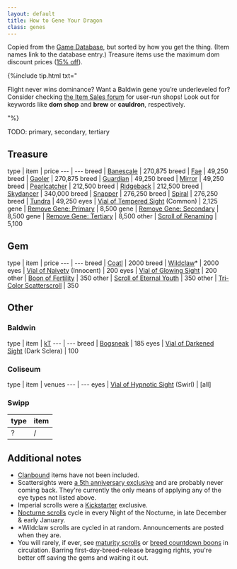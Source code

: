 ```yaml
---
layout: default
title: How to Gene Your Dragon
class: genes
---
```

Copied from the [Game Database](https://www1.flightrising.com/game-database/items/specialty), but sorted by how you get the thing. (Item names link to the database entry.) Treasure items use the maximum dom discount prices ([15% off](https://www.wolframalpha.com/input/?i=normalPrice+-+%28normalPrice*0.15%29%3D)).

{%include tip.html txt="<p>Flight never wins dominance? Want a Baldwin gene you’re underleveled for? Consider checking <a href='https://www1.flightrising.com/forums/ibaz'>the Item Sales forum</a> for user-run shops! Look out for keywords like <b>dom shop</b> and <strong>brew</strong> or <b>cauldron</b>, respectively.</p>"%}

TODO: primary, secondary, tertiary

## Treasure

type | item | price
--- | ---
breed | [Banescale](https://www1.flightrising.com/game-database/item/32411) | 270,875
breed | [Fae](https://www1.flightrising.com/game-database/item/555) | 49,250
breed | [Gaoler](https://www1.flightrising.com/game-database/item/30148) | 270,875
breed | [Guardian](https://www1.flightrising.com/game-database/item/556) | 49,250
breed | [Mirror](https://www1.flightrising.com/game-database/item/557) | 49,250
breed | [Pearlcatcher](https://www1.flightrising.com/game-database/item/558) | 212,500
breed | [Ridgeback](https://www1.flightrising.com/game-database/item/559) | 212,500
breed | [Skydancer](https://www1.flightrising.com/game-database/item/1583) | 340,000
breed | [Snapper](https://www1.flightrising.com/game-database/item/719) | 276,250
breed | [Spiral](https://www1.flightrising.com/game-database/item/560) | 276,250
breed | [Tundra](https://www1.flightrising.com/game-database/item/561) | 49,250
eyes | [Vial of Tempered Sight](https://www1.flightrising.com/game-database/item/26849) (Common) | 2,125
gene | [Remove Gene: Primary](https://www1.flightrising.com/game-database/item/567) | 8,500
gene | [Remove Gene: Secondary](https://www1.flightrising.com/game-database/item/568) |  8,500
gene | [Remove Gene: Tertiary](https://www1.flightrising.com/game-database/item/569) | 8,500
other | [Scroll of Renaming](https://www1.flightrising.com/game-database/item/570) | 5,100

## Gem

type | item | price
--- | ---
breed | [Coatl](https://www1.flightrising.com/game-database/item/2424) | 2000
breed | [Wildclaw](https://www1.flightrising.com/game-database/item/717)* | 2000
eyes | [Vial of Naivety](https://www1.flightrising.com/game-database/item/31794) (Innocent) | 200
eyes | [Vial of Glowing Sight](https://www1.flightrising.com/game-database/item/26775) | 200
other | [Boon of Fertility](https://www1.flightrising.com/game-database/item/745) | 350
other | [Scroll of Eternal Youth](https://www1.flightrising.com/game-database/item/572) | 350
other | [Tri-Color Scatterscroll](https://www1.flightrising.com/game-database/item/1566) | 350

## Other

### Baldwin

type | item | [kT]({{site.url}}/glossary#money)
--- | ---
breed | [Bogsneak](https://www1.flightrising.com/game-database/item/19565) | 185
eyes | [Vial of Darkened Sight](https://www1.flightrising.com/game-database/item/28069) (Dark Sclera) | 100

### Coliseum

type | item | venues
--- | ---
eyes | [Vial of Hypnotic Sight](https://www1.flightrising.com/game-database/item/29585) (Swirl) | [all]

### Swipp

type | item
--- | ---
? | /

## Additional notes

- [Clanbound](https://www1.flightrising.com/forums/help/2688565) items have not been included.
- Scattersights were [a 5th anniversary exclusive](https://www1.flightrising.com/forums/ann/2452352) and are probably never coming back. They're currently the only means of applying any of the eye types not listed above.
- Imperial scrolls were a [Kickstarter](https://www.kickstarter.com/projects/stormlightworkshop/flight-rising-0) exclusive.
- [Nocturne scrolls](https://www1.flightrising.com/game-database/item/7692) cycle in every Night of the Nocturne, in late December & early January.
- \*Wildclaw scrolls are cycled in at random. Announcements are posted when they are.
- You will rarely, if ever, see [maturity scrolls](https://www1.flightrising.com/game-database/item/573) or [breed countdown boons](https://www1.flightrising.com/game-database/item/26086) in circulation. Barring first-day-breed-release bragging rights, you're better off saving the gems and waiting it out.

<!--
Bar (G)
Bar (G)
Candycane (B)
Cherub
Cherub (B)
Chevron (B)
Clown
Crystal
Crystal (G)
Fade
Falcon
Falcon (G)
Giraffe
Giraffe (G)
Iridescent
Jaguar
Jaguar (B)
Jaguar (G)
Jupiter
Laced
Laced (B)
Leopard
Lionfish
Marble (B)
Metallic
Metallic (B)
Mosaic (G)
Petals
Petals (B)
Phantom (G)
Piebald
Piebald (G)
Pinstripe
Pinstripe (B)
Pinstripe (G)
Poison
Poison (B)
Python
Ragged (B)
Ripple
Savannah
Savannah (B)
Shaggy (G)
Skink
Skink (B)
Slime
Speckle
Starmap
Tapir
Tapir (G)
Tiger
Tiger (B/G)
Vipera
Wasp
Wasp (G)

Alloy
Alloy (B)
"Arrow (B)
"
Bee
Bee (G)
Blend
Breakup (G)
Butterfly
Butterfly (B)
Clouded
Constellation
Current
Daub
Dab (G)
Edged
Edged (B)
Eye Spots

Facet
Facet (G)
Freckle
Hex
Hex (G)
Hypnotic
Morph
Mottle (B)
Noxtide
Paint
Paint (G)
Peregrine
Peregrine (G)
Rosette
Rosette (B/G)
Safari
Safari (B)
Saturn
Seraph
Seraph (B)
Shimmer
Sludge
Spinner
Spinner (B)
Spirit (G)
Streak (G)
Striaton
Striaton (G)
Stripes
Stripes (B/G)
Sugarplum (G)
Tear (B)
Toxin
Toxin (B)
Trail
Trail (B/G)

Blossom (G)
Capsule
Circuit
Contour
Contour (B)
Crackle
Crackle (B)
Fans (B)
Filigree
Filigree (B)
Firefly
Gembold
Ghost
Ghost (B/G)
Glimmer
Gnarlhorns
Lace
Lace (B)
Okapi
Opal
Opal (G)
Peacock
Plumage (B)
Porcupine (B)
Ringlets
Ringlets (B/G)
Runes
Runes (G)
Scales
Scorpion (G)
Shardflank (G)
Skeletal (B)
Smirch
Smoke
Smoke (G)
Spines
Squiggle
Stained
Thylacine
Thylacine (G)
Trimmings
Underbelly
Underbelly (G)
Veined
Veined (G)
Weathered (G)
Wintercoat (G)
Wraith (B)
-->